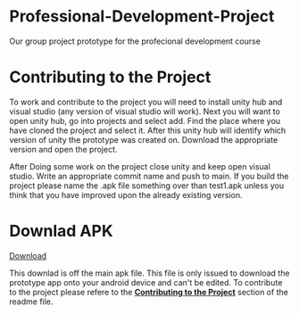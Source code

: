 # Professional-Development-Project
Our group project prototype for the profecional development course
# Contributing to the Project
To work and contribute to the project you will need to install unity hub and visual studio (any version of visual studio will work). Next you will want to open unity hub, go into projects and select add. Find the place where you have cloned the project and select it. After this unity hub will identify which version of unity the prototype was created on. Download the appropriate version and open the project. 

After Doing some work on the project close unity and keep open visual studio. Write an appropriate commit name and push to main.
If you build the project please name the .apk file something over than test1.apk unless you think that you have improved upon the already existing version.
# Downlad APK
[Download](https://github.com/Kisielekw/Professional-Development-Project/raw/master/Builds/test1.apk)

This downlad is off the main apk file. This file is only issued to download the prototype app onto your android device and can't be edited. To contribute to the project please refere to the [**Contributing to the Project**](README.md#contributing-to-the-project) section of the readme file.
